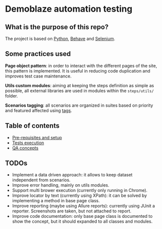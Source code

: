 # Demoblaze automation testing

## What is the purpose of this repo?

The project is based on [Python](https://www.python.org/), [Behave](https://behave.readthedocs.io/en/latest/) and [Selenium](https://selenium-python.readthedocs.io/).

## Some practices used

**Page object pattern**: in order to interact with the different pages of the site, this pattern is implemented. It is useful in reducing code duplication and improves test case maintenance.

**Utils custom modules**: aiming at keeping the steps definition as simple as possible, all external libraries are used in modules within the `steps/utils/` folder.

**Scenarios tagging**: all scenarios are organized in suites based on priority and featured affected using [tags](https://behave.readthedocs.io/en/latest/tag_expressions.html).

## Table of contents
- [Pre-requisites and setup](docs/Setup.md)
- [Tests execution](docs/TestsExecution.md)
- [QA concepts](docs/QA.md)

## TODOs
- Implement a data driven approach: it allows to keep dataset independent from scenarios.
- Improve error handling, mainly on utils modules.
- Support multi brower execution (currently only running in Chrome).
- Improve locator by text (currently using XPath): it can be solved by implementing a method in base page class.
- Improve reporting (maybe using Allure reports): currently using JUnit a reporter. Screenshots are taken, but not attached to report.
- Improve code documentation: only base page class is documented to show the concept, but it should expanded to all classes and modules.
